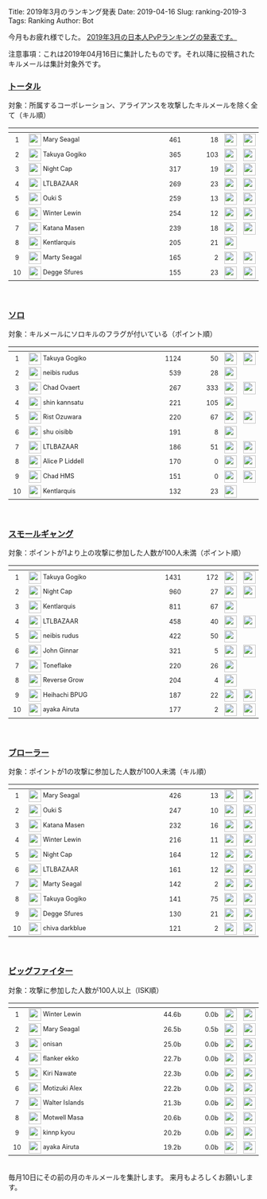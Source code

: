 Title: 2019年3月のランキング発表
Date: 2019-04-16
Slug: ranking-2019-3
Tags: Ranking
Author: Bot


<style>
table th { text-align: center; }
table td {
  font-size: calc(60% + 0.3vw);
}
table th:nth-child(1) { width: 7%; }
table td:nth-child(1) { text-align: center; }
table th:nth-child(2) { width: 49%; }
table th:nth-child(3) { width: 15%; }
table td:nth-child(3) { text-align: right; }
table th:nth-child(4) { width: 15%; }
table td:nth-child(4) { text-align: right; }
table th:nth-child(5) { width: 7%; }
table td:nth-child(5) { text-align: center; }
table th:nth-child(6) { width: 7%; }
table td:nth-child(6) { text-align: center; }
</style>


今月もお疲れ様でした。
<a href="https://evekatsu.github.io/ranking/?date=2019-3" target="_blank">2019年3月の日本人PvPランキングの発表です。</a>

注意事項：これは2019年04月16日に集計したものです。それ以降に投稿されたキルメールは集計対象外です。


<h3><a href="https://evekatsu.github.io/ranking/?date=2019-3" target="_blank">トータル</a></h3>

対象：所属するコーポレーション、アライアンスを攻撃したキルメールを除く全て（キル順）

| <span class="glyphicon glyphicon-sort-by-attributes-alt"></span> | <span class="glyphicon glyphicon-user"></span> | <span class="glyphicon glyphicon-plus"></span> | <span class="glyphicon glyphicon-minus"></span> | <span class="glyphicon glyphicon-tower"></span> | <span class="glyphicon glyphicon-star"></span> |
| ---- | ---- | ---- | ---- | ---- | ---- |
| 1 |  <img style="margin: 0px; width: 25px; display: inline; vertical-align:middle;" src="https://evekatsu.github.io/data/character/95951870_32.jpg"> Mary Seagal |  461 |  18 |  <img style="margin: 0px; width: 25px; display: inline; vertical-align:middle;" src="https://evekatsu.github.io/data/corporation/98476559_32.png"> | <img style="margin: 0px; width: 25px; display: inline; vertical-align:middle;" src="https://evekatsu.github.io/data/alliance/1354830081_32.png"> |
| 2 |  <img style="margin: 0px; width: 25px; display: inline; vertical-align:middle;" src="https://evekatsu.github.io/data/character/95235307_32.jpg"> Takuya Gogiko |  365 |  103 |  <img style="margin: 0px; width: 25px; display: inline; vertical-align:middle;" src="https://evekatsu.github.io/data/corporation/306830202_32.png"> | <img style="margin: 0px; width: 25px; display: inline; vertical-align:middle;" src="https://evekatsu.github.io/data/alliance/99004357_32.png"> |
| 3 |  <img style="margin: 0px; width: 25px; display: inline; vertical-align:middle;" src="https://evekatsu.github.io/data/character/94127438_32.jpg"> Night Cap |  317 |  19 |  <img style="margin: 0px; width: 25px; display: inline; vertical-align:middle;" src="https://evekatsu.github.io/data/corporation/98217414_32.png"> | <img style="margin: 0px; width: 25px; display: inline; vertical-align:middle;" src="https://evekatsu.github.io/data/alliance/99006941_32.png"> |
| 4 |  <img style="margin: 0px; width: 25px; display: inline; vertical-align:middle;" src="https://evekatsu.github.io/data/character/91546798_32.jpg"> LTLBAZAAR |  269 |  23 |  <img style="margin: 0px; width: 25px; display: inline; vertical-align:middle;" src="https://evekatsu.github.io/data/corporation/98217414_32.png"> | <img style="margin: 0px; width: 25px; display: inline; vertical-align:middle;" src="https://evekatsu.github.io/data/alliance/99006941_32.png"> |
| 5 |  <img style="margin: 0px; width: 25px; display: inline; vertical-align:middle;" src="https://evekatsu.github.io/data/character/95799510_32.jpg"> Ouki S |  259 |  13 |  <img style="margin: 0px; width: 25px; display: inline; vertical-align:middle;" src="https://evekatsu.github.io/data/corporation/98476559_32.png"> | <img style="margin: 0px; width: 25px; display: inline; vertical-align:middle;" src="https://evekatsu.github.io/data/alliance/1354830081_32.png"> |
| 6 |  <img style="margin: 0px; width: 25px; display: inline; vertical-align:middle;" src="https://evekatsu.github.io/data/character/95526304_32.jpg"> Winter Lewin |  254 |  12 |  <img style="margin: 0px; width: 25px; display: inline; vertical-align:middle;" src="https://evekatsu.github.io/data/corporation/98418839_32.png"> | <img style="margin: 0px; width: 25px; display: inline; vertical-align:middle;" src="https://evekatsu.github.io/data/alliance/99006941_32.png"> |
| 7 |  <img style="margin: 0px; width: 25px; display: inline; vertical-align:middle;" src="https://evekatsu.github.io/data/character/96224663_32.jpg"> Katana Masen |  239 |  18 |  <img style="margin: 0px; width: 25px; display: inline; vertical-align:middle;" src="https://evekatsu.github.io/data/corporation/98476559_32.png"> | <img style="margin: 0px; width: 25px; display: inline; vertical-align:middle;" src="https://evekatsu.github.io/data/alliance/1354830081_32.png"> |
| 8 |  <img style="margin: 0px; width: 25px; display: inline; vertical-align:middle;" src="https://evekatsu.github.io/data/character/94500364_32.jpg"> Kentlarquis |  205 |  21 |  <img style="margin: 0px; width: 25px; display: inline; vertical-align:middle;" src="https://evekatsu.github.io/data/corporation/98574865_32.png"> |  |
| 9 |  <img style="margin: 0px; width: 25px; display: inline; vertical-align:middle;" src="https://evekatsu.github.io/data/character/95922571_32.jpg"> Marty Seagal |  165 |  2 |  <img style="margin: 0px; width: 25px; display: inline; vertical-align:middle;" src="https://evekatsu.github.io/data/corporation/98476559_32.png"> | <img style="margin: 0px; width: 25px; display: inline; vertical-align:middle;" src="https://evekatsu.github.io/data/alliance/1354830081_32.png"> |
| 10 |  <img style="margin: 0px; width: 25px; display: inline; vertical-align:middle;" src="https://evekatsu.github.io/data/character/95451107_32.jpg"> Degge Sfures |  155 |  23 |  <img style="margin: 0px; width: 25px; display: inline; vertical-align:middle;" src="https://evekatsu.github.io/data/corporation/98476559_32.png"> | <img style="margin: 0px; width: 25px; display: inline; vertical-align:middle;" src="https://evekatsu.github.io/data/alliance/1354830081_32.png"> |


<br />
<h3><a href="https://evekatsu.github.io/ranking/?date=2019-3&k=0" target="_blank">ソロ</a></h3>

対象：キルメールにソロキルのフラグが付いている（ポイント順）

| <span class="glyphicon glyphicon-sort-by-attributes-alt"></span> | <span class="glyphicon glyphicon-user"></span> | <span class="glyphicon glyphicon-plus"></span> | <span class="glyphicon glyphicon-minus"></span> | <span class="glyphicon glyphicon-tower"></span> | <span class="glyphicon glyphicon-star"></span> |
| ---- | ---- | ---- | ---- | ---- | ---- |
| 1 |  <img style="margin: 0px; width: 25px; display: inline; vertical-align:middle;" src="https://evekatsu.github.io/data/character/95235307_32.jpg"> Takuya Gogiko |  1124 |  50 |  <img style="margin: 0px; width: 25px; display: inline; vertical-align:middle;" src="https://evekatsu.github.io/data/corporation/306830202_32.png"> | <img style="margin: 0px; width: 25px; display: inline; vertical-align:middle;" src="https://evekatsu.github.io/data/alliance/99004357_32.png"> |
| 2 |  <img style="margin: 0px; width: 25px; display: inline; vertical-align:middle;" src="https://evekatsu.github.io/data/character/93531438_32.jpg"> neibis rudus |  539 |  28 |  <img style="margin: 0px; width: 25px; display: inline; vertical-align:middle;" src="https://evekatsu.github.io/data/corporation/98574865_32.png"> |  |
| 3 |  <img style="margin: 0px; width: 25px; display: inline; vertical-align:middle;" src="https://evekatsu.github.io/data/character/92760407_32.jpg"> Chad Ovaert |  267 |  333 |  <img style="margin: 0px; width: 25px; display: inline; vertical-align:middle;" src="https://evekatsu.github.io/data/corporation/98418839_32.png"> | <img style="margin: 0px; width: 25px; display: inline; vertical-align:middle;" src="https://evekatsu.github.io/data/alliance/99006941_32.png"> |
| 4 |  <img style="margin: 0px; width: 25px; display: inline; vertical-align:middle;" src="https://evekatsu.github.io/data/character/94491050_32.jpg"> shin kannsatu |  221 |  105 |  <img style="margin: 0px; width: 25px; display: inline; vertical-align:middle;" src="https://evekatsu.github.io/data/corporation/98463585_32.png"> |  |
| 5 |  <img style="margin: 0px; width: 25px; display: inline; vertical-align:middle;" src="https://evekatsu.github.io/data/character/93745147_32.jpg"> Rist Ozuwara |  220 |  67 |  <img style="margin: 0px; width: 25px; display: inline; vertical-align:middle;" src="https://evekatsu.github.io/data/corporation/98418839_32.png"> | <img style="margin: 0px; width: 25px; display: inline; vertical-align:middle;" src="https://evekatsu.github.io/data/alliance/99006941_32.png"> |
| 6 |  <img style="margin: 0px; width: 25px; display: inline; vertical-align:middle;" src="https://evekatsu.github.io/data/character/95249176_32.jpg"> shu oisibb |  191 |  8 |  <img style="margin: 0px; width: 25px; display: inline; vertical-align:middle;" src="https://evekatsu.github.io/data/corporation/98494681_32.png"> |  |
| 7 |  <img style="margin: 0px; width: 25px; display: inline; vertical-align:middle;" src="https://evekatsu.github.io/data/character/91546798_32.jpg"> LTLBAZAAR |  186 |  51 |  <img style="margin: 0px; width: 25px; display: inline; vertical-align:middle;" src="https://evekatsu.github.io/data/corporation/98217414_32.png"> | <img style="margin: 0px; width: 25px; display: inline; vertical-align:middle;" src="https://evekatsu.github.io/data/alliance/99006941_32.png"> |
| 8 |  <img style="margin: 0px; width: 25px; display: inline; vertical-align:middle;" src="https://evekatsu.github.io/data/character/93881590_32.jpg"> Alice P Liddell |  170 |  0 |  <img style="margin: 0px; width: 25px; display: inline; vertical-align:middle;" src="https://evekatsu.github.io/data/corporation/98217414_32.png"> | <img style="margin: 0px; width: 25px; display: inline; vertical-align:middle;" src="https://evekatsu.github.io/data/alliance/99006941_32.png"> |
| 9 |  <img style="margin: 0px; width: 25px; display: inline; vertical-align:middle;" src="https://evekatsu.github.io/data/character/2114776539_32.jpg"> Chad HMS |  151 |  0 |  <img style="margin: 0px; width: 25px; display: inline; vertical-align:middle;" src="https://evekatsu.github.io/data/corporation/98418839_32.png"> | <img style="margin: 0px; width: 25px; display: inline; vertical-align:middle;" src="https://evekatsu.github.io/data/alliance/99006941_32.png"> |
| 10 |  <img style="margin: 0px; width: 25px; display: inline; vertical-align:middle;" src="https://evekatsu.github.io/data/character/94500364_32.jpg"> Kentlarquis |  132 |  23 |  <img style="margin: 0px; width: 25px; display: inline; vertical-align:middle;" src="https://evekatsu.github.io/data/corporation/98574865_32.png"> |  |


<br />
<h3><a href="https://evekatsu.github.io/ranking/?date=2019-3&k=1" target="_blank">スモールギャング</a></h3>

対象：ポイントが1より上の攻撃に参加した人数が100人未満（ポイント順）

| <span class="glyphicon glyphicon-sort-by-attributes-alt"></span> | <span class="glyphicon glyphicon-user"></span> | <span class="glyphicon glyphicon-plus"></span> | <span class="glyphicon glyphicon-minus"></span> | <span class="glyphicon glyphicon-tower"></span> | <span class="glyphicon glyphicon-star"></span> |
| ---- | ---- | ---- | ---- | ---- | ---- |
| 1 |  <img style="margin: 0px; width: 25px; display: inline; vertical-align:middle;" src="https://evekatsu.github.io/data/character/95235307_32.jpg"> Takuya Gogiko |  1431 |  172 |  <img style="margin: 0px; width: 25px; display: inline; vertical-align:middle;" src="https://evekatsu.github.io/data/corporation/306830202_32.png"> | <img style="margin: 0px; width: 25px; display: inline; vertical-align:middle;" src="https://evekatsu.github.io/data/alliance/99004357_32.png"> |
| 2 |  <img style="margin: 0px; width: 25px; display: inline; vertical-align:middle;" src="https://evekatsu.github.io/data/character/94127438_32.jpg"> Night Cap |  960 |  27 |  <img style="margin: 0px; width: 25px; display: inline; vertical-align:middle;" src="https://evekatsu.github.io/data/corporation/98217414_32.png"> | <img style="margin: 0px; width: 25px; display: inline; vertical-align:middle;" src="https://evekatsu.github.io/data/alliance/99006941_32.png"> |
| 3 |  <img style="margin: 0px; width: 25px; display: inline; vertical-align:middle;" src="https://evekatsu.github.io/data/character/94500364_32.jpg"> Kentlarquis |  811 |  67 |  <img style="margin: 0px; width: 25px; display: inline; vertical-align:middle;" src="https://evekatsu.github.io/data/corporation/98574865_32.png"> |  |
| 4 |  <img style="margin: 0px; width: 25px; display: inline; vertical-align:middle;" src="https://evekatsu.github.io/data/character/91546798_32.jpg"> LTLBAZAAR |  458 |  40 |  <img style="margin: 0px; width: 25px; display: inline; vertical-align:middle;" src="https://evekatsu.github.io/data/corporation/98217414_32.png"> | <img style="margin: 0px; width: 25px; display: inline; vertical-align:middle;" src="https://evekatsu.github.io/data/alliance/99006941_32.png"> |
| 5 |  <img style="margin: 0px; width: 25px; display: inline; vertical-align:middle;" src="https://evekatsu.github.io/data/character/93531438_32.jpg"> neibis rudus |  422 |  50 |  <img style="margin: 0px; width: 25px; display: inline; vertical-align:middle;" src="https://evekatsu.github.io/data/corporation/98574865_32.png"> |  |
| 6 |  <img style="margin: 0px; width: 25px; display: inline; vertical-align:middle;" src="https://evekatsu.github.io/data/character/96603158_32.jpg"> John Ginnar |  321 |  5 |  <img style="margin: 0px; width: 25px; display: inline; vertical-align:middle;" src="https://evekatsu.github.io/data/corporation/98076780_32.png"> | <img style="margin: 0px; width: 25px; display: inline; vertical-align:middle;" src="https://evekatsu.github.io/data/alliance/99002055_32.png"> |
| 7 |  <img style="margin: 0px; width: 25px; display: inline; vertical-align:middle;" src="https://evekatsu.github.io/data/character/94429617_32.jpg"> Toneflake |  220 |  26 |  <img style="margin: 0px; width: 25px; display: inline; vertical-align:middle;" src="https://evekatsu.github.io/data/corporation/98574865_32.png"> |  |
| 8 |  <img style="margin: 0px; width: 25px; display: inline; vertical-align:middle;" src="https://evekatsu.github.io/data/character/95330577_32.jpg"> Reverse Grow |  204 |  4 |  <img style="margin: 0px; width: 25px; display: inline; vertical-align:middle;" src="https://evekatsu.github.io/data/corporation/98574865_32.png"> |  |
| 9 |  <img style="margin: 0px; width: 25px; display: inline; vertical-align:middle;" src="https://evekatsu.github.io/data/character/2114516086_32.jpg"> Heihachi BPUG |  187 |  22 |  <img style="margin: 0px; width: 25px; display: inline; vertical-align:middle;" src="https://evekatsu.github.io/data/corporation/98450869_32.png"> | <img style="margin: 0px; width: 25px; display: inline; vertical-align:middle;" src="https://evekatsu.github.io/data/alliance/99001954_32.png"> |
| 10 |  <img style="margin: 0px; width: 25px; display: inline; vertical-align:middle;" src="https://evekatsu.github.io/data/character/97105982_32.jpg"> ayaka Airuta |  177 |  2 |  <img style="margin: 0px; width: 25px; display: inline; vertical-align:middle;" src="https://evekatsu.github.io/data/corporation/98217414_32.png"> | <img style="margin: 0px; width: 25px; display: inline; vertical-align:middle;" src="https://evekatsu.github.io/data/alliance/99006941_32.png"> |


<br />
<h3><a href="https://evekatsu.github.io/ranking/?date=2019-3&k=2" target="_blank">ブローラー</a></h3>

対象：ポイントが1の攻撃に参加した人数が100人未満（キル順）

| <span class="glyphicon glyphicon-sort-by-attributes-alt"></span> | <span class="glyphicon glyphicon-user"></span> | <span class="glyphicon glyphicon-plus"></span> | <span class="glyphicon glyphicon-minus"></span> | <span class="glyphicon glyphicon-tower"></span> | <span class="glyphicon glyphicon-star"></span> |
| ---- | ---- | ---- | ---- | ---- | ---- |
| 1 |  <img style="margin: 0px; width: 25px; display: inline; vertical-align:middle;" src="https://evekatsu.github.io/data/character/95951870_32.jpg"> Mary Seagal |  426 |  13 |  <img style="margin: 0px; width: 25px; display: inline; vertical-align:middle;" src="https://evekatsu.github.io/data/corporation/98476559_32.png"> | <img style="margin: 0px; width: 25px; display: inline; vertical-align:middle;" src="https://evekatsu.github.io/data/alliance/1354830081_32.png"> |
| 2 |  <img style="margin: 0px; width: 25px; display: inline; vertical-align:middle;" src="https://evekatsu.github.io/data/character/95799510_32.jpg"> Ouki S |  247 |  10 |  <img style="margin: 0px; width: 25px; display: inline; vertical-align:middle;" src="https://evekatsu.github.io/data/corporation/98476559_32.png"> | <img style="margin: 0px; width: 25px; display: inline; vertical-align:middle;" src="https://evekatsu.github.io/data/alliance/1354830081_32.png"> |
| 3 |  <img style="margin: 0px; width: 25px; display: inline; vertical-align:middle;" src="https://evekatsu.github.io/data/character/96224663_32.jpg"> Katana Masen |  232 |  16 |  <img style="margin: 0px; width: 25px; display: inline; vertical-align:middle;" src="https://evekatsu.github.io/data/corporation/98476559_32.png"> | <img style="margin: 0px; width: 25px; display: inline; vertical-align:middle;" src="https://evekatsu.github.io/data/alliance/1354830081_32.png"> |
| 4 |  <img style="margin: 0px; width: 25px; display: inline; vertical-align:middle;" src="https://evekatsu.github.io/data/character/95526304_32.jpg"> Winter Lewin |  216 |  11 |  <img style="margin: 0px; width: 25px; display: inline; vertical-align:middle;" src="https://evekatsu.github.io/data/corporation/98418839_32.png"> | <img style="margin: 0px; width: 25px; display: inline; vertical-align:middle;" src="https://evekatsu.github.io/data/alliance/99006941_32.png"> |
| 5 |  <img style="margin: 0px; width: 25px; display: inline; vertical-align:middle;" src="https://evekatsu.github.io/data/character/94127438_32.jpg"> Night Cap |  164 |  12 |  <img style="margin: 0px; width: 25px; display: inline; vertical-align:middle;" src="https://evekatsu.github.io/data/corporation/98217414_32.png"> | <img style="margin: 0px; width: 25px; display: inline; vertical-align:middle;" src="https://evekatsu.github.io/data/alliance/99006941_32.png"> |
| 6 |  <img style="margin: 0px; width: 25px; display: inline; vertical-align:middle;" src="https://evekatsu.github.io/data/character/91546798_32.jpg"> LTLBAZAAR |  161 |  12 |  <img style="margin: 0px; width: 25px; display: inline; vertical-align:middle;" src="https://evekatsu.github.io/data/corporation/98217414_32.png"> | <img style="margin: 0px; width: 25px; display: inline; vertical-align:middle;" src="https://evekatsu.github.io/data/alliance/99006941_32.png"> |
| 7 |  <img style="margin: 0px; width: 25px; display: inline; vertical-align:middle;" src="https://evekatsu.github.io/data/character/95922571_32.jpg"> Marty Seagal |  142 |  2 |  <img style="margin: 0px; width: 25px; display: inline; vertical-align:middle;" src="https://evekatsu.github.io/data/corporation/98476559_32.png"> | <img style="margin: 0px; width: 25px; display: inline; vertical-align:middle;" src="https://evekatsu.github.io/data/alliance/1354830081_32.png"> |
| 8 |  <img style="margin: 0px; width: 25px; display: inline; vertical-align:middle;" src="https://evekatsu.github.io/data/character/95235307_32.jpg"> Takuya Gogiko |  141 |  75 |  <img style="margin: 0px; width: 25px; display: inline; vertical-align:middle;" src="https://evekatsu.github.io/data/corporation/306830202_32.png"> | <img style="margin: 0px; width: 25px; display: inline; vertical-align:middle;" src="https://evekatsu.github.io/data/alliance/99004357_32.png"> |
| 9 |  <img style="margin: 0px; width: 25px; display: inline; vertical-align:middle;" src="https://evekatsu.github.io/data/character/95451107_32.jpg"> Degge Sfures |  130 |  21 |  <img style="margin: 0px; width: 25px; display: inline; vertical-align:middle;" src="https://evekatsu.github.io/data/corporation/98476559_32.png"> | <img style="margin: 0px; width: 25px; display: inline; vertical-align:middle;" src="https://evekatsu.github.io/data/alliance/1354830081_32.png"> |
| 10 |  <img style="margin: 0px; width: 25px; display: inline; vertical-align:middle;" src="https://evekatsu.github.io/data/character/2113096235_32.jpg"> chiva darkblue |  121 |  2 |  <img style="margin: 0px; width: 25px; display: inline; vertical-align:middle;" src="https://evekatsu.github.io/data/corporation/98476559_32.png"> | <img style="margin: 0px; width: 25px; display: inline; vertical-align:middle;" src="https://evekatsu.github.io/data/alliance/1354830081_32.png"> |


<br />
<h3><a href="https://evekatsu.github.io/ranking/?date=2019-3&k=3" target="_blank">ビッグファイター</a></h3>

対象：攻撃に参加した人数が100人以上（ISK順）

| <span class="glyphicon glyphicon-sort-by-attributes-alt"></span> | <span class="glyphicon glyphicon-user"></span> | <span class="glyphicon glyphicon-plus"></span> | <span class="glyphicon glyphicon-minus"></span> | <span class="glyphicon glyphicon-tower"></span> | <span class="glyphicon glyphicon-star"></span> |
| ---- | ---- | ---- | ---- | ---- | ---- |
| 1 |  <img style="margin: 0px; width: 25px; display: inline; vertical-align:middle;" src="https://evekatsu.github.io/data/character/95526304_32.jpg"> Winter Lewin |  44.6b |  0.0b |  <img style="margin: 0px; width: 25px; display: inline; vertical-align:middle;" src="https://evekatsu.github.io/data/corporation/98418839_32.png"> | <img style="margin: 0px; width: 25px; display: inline; vertical-align:middle;" src="https://evekatsu.github.io/data/alliance/99006941_32.png"> |
| 2 |  <img style="margin: 0px; width: 25px; display: inline; vertical-align:middle;" src="https://evekatsu.github.io/data/character/95951870_32.jpg"> Mary Seagal |  26.5b |  0.5b |  <img style="margin: 0px; width: 25px; display: inline; vertical-align:middle;" src="https://evekatsu.github.io/data/corporation/98476559_32.png"> | <img style="margin: 0px; width: 25px; display: inline; vertical-align:middle;" src="https://evekatsu.github.io/data/alliance/1354830081_32.png"> |
| 3 |  <img style="margin: 0px; width: 25px; display: inline; vertical-align:middle;" src="https://evekatsu.github.io/data/character/96144142_32.jpg"> onisan |  25.0b |  0.0b |  <img style="margin: 0px; width: 25px; display: inline; vertical-align:middle;" src="https://evekatsu.github.io/data/corporation/98476559_32.png"> | <img style="margin: 0px; width: 25px; display: inline; vertical-align:middle;" src="https://evekatsu.github.io/data/alliance/1354830081_32.png"> |
| 4 |  <img style="margin: 0px; width: 25px; display: inline; vertical-align:middle;" src="https://evekatsu.github.io/data/character/96298273_32.jpg"> flanker ekko |  22.7b |  0.0b |  <img style="margin: 0px; width: 25px; display: inline; vertical-align:middle;" src="https://evekatsu.github.io/data/corporation/98418839_32.png"> | <img style="margin: 0px; width: 25px; display: inline; vertical-align:middle;" src="https://evekatsu.github.io/data/alliance/99006941_32.png"> |
| 5 |  <img style="margin: 0px; width: 25px; display: inline; vertical-align:middle;" src="https://evekatsu.github.io/data/character/2112614373_32.jpg"> Kiri Nawate |  22.3b |  0.0b |  <img style="margin: 0px; width: 25px; display: inline; vertical-align:middle;" src="https://evekatsu.github.io/data/corporation/98418839_32.png"> | <img style="margin: 0px; width: 25px; display: inline; vertical-align:middle;" src="https://evekatsu.github.io/data/alliance/99006941_32.png"> |
| 6 |  <img style="margin: 0px; width: 25px; display: inline; vertical-align:middle;" src="https://evekatsu.github.io/data/character/95562357_32.jpg"> Motizuki Alex |  22.2b |  0.0b |  <img style="margin: 0px; width: 25px; display: inline; vertical-align:middle;" src="https://evekatsu.github.io/data/corporation/98418839_32.png"> | <img style="margin: 0px; width: 25px; display: inline; vertical-align:middle;" src="https://evekatsu.github.io/data/alliance/99006941_32.png"> |
| 7 |  <img style="margin: 0px; width: 25px; display: inline; vertical-align:middle;" src="https://evekatsu.github.io/data/character/92500323_32.jpg"> Walter Islands |  21.3b |  0.0b |  <img style="margin: 0px; width: 25px; display: inline; vertical-align:middle;" src="https://evekatsu.github.io/data/corporation/98217414_32.png"> | <img style="margin: 0px; width: 25px; display: inline; vertical-align:middle;" src="https://evekatsu.github.io/data/alliance/99006941_32.png"> |
| 8 |  <img style="margin: 0px; width: 25px; display: inline; vertical-align:middle;" src="https://evekatsu.github.io/data/character/94486623_32.jpg"> Motwell Masa |  20.6b |  0.0b |  <img style="margin: 0px; width: 25px; display: inline; vertical-align:middle;" src="https://evekatsu.github.io/data/corporation/98217414_32.png"> | <img style="margin: 0px; width: 25px; display: inline; vertical-align:middle;" src="https://evekatsu.github.io/data/alliance/99006941_32.png"> |
| 9 |  <img style="margin: 0px; width: 25px; display: inline; vertical-align:middle;" src="https://evekatsu.github.io/data/character/91971344_32.jpg"> kinnp kyou |  20.2b |  0.0b |  <img style="margin: 0px; width: 25px; display: inline; vertical-align:middle;" src="https://evekatsu.github.io/data/corporation/98217414_32.png"> | <img style="margin: 0px; width: 25px; display: inline; vertical-align:middle;" src="https://evekatsu.github.io/data/alliance/99006941_32.png"> |
| 10 |  <img style="margin: 0px; width: 25px; display: inline; vertical-align:middle;" src="https://evekatsu.github.io/data/character/97105982_32.jpg"> ayaka Airuta |  19.2b |  0.0b |  <img style="margin: 0px; width: 25px; display: inline; vertical-align:middle;" src="https://evekatsu.github.io/data/corporation/98217414_32.png"> | <img style="margin: 0px; width: 25px; display: inline; vertical-align:middle;" src="https://evekatsu.github.io/data/alliance/99006941_32.png"> |


<br />
毎月10日にその前の月のキルメールを集計します。
来月もよろしくお願いします。

